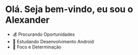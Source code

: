 # Olá. Seja bem-vindo, eu sou o Alexander
- 💰 Procurando Oportunidades 
- 📓 Estudando Desenvolvimento Android
- 🚀 Foco e Determinação
